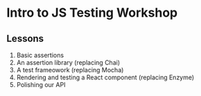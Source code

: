 # Intro to JS Testing Workshop

## Lessons

1. Basic assertions
2. An assertion library (replacing Chai)
3. A test frameowork (replacing Mocha)
4. Rendering and testing a React component (replacing Enzyme)
5. Polishing our API
